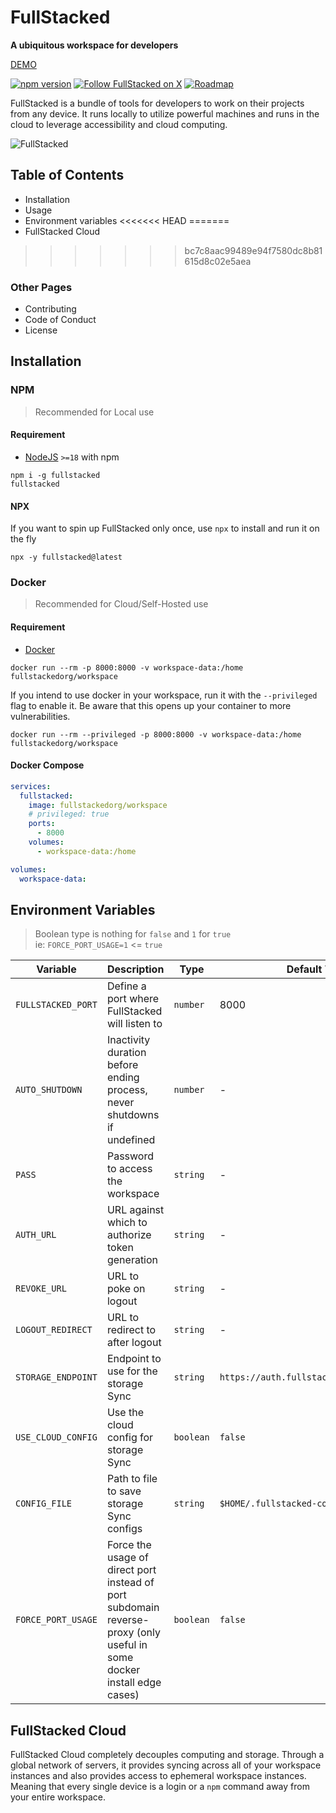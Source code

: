 # FullStacked

**A ubiquitous workspace for developers**

[DEMO](https://fullstacked.org/demo)

[![npm version](https://img.shields.io/npm/v/fullstacked?logo=npm)](https://www.npmjs.com/package/fullstacked)
[![Follow FullStacked on X](https://img.shields.io/twitter/follow/get_fullstacked)](https://twitter.com/get_fullstacked)
[![Roadmap](https://img.shields.io/badge/Roadmap-ffffff?logo=notion&logoColor=black)](https://fullstacked.notion.site/fullstacked/FullStacked-Roadmap-ebfcb685b77446c7a7898c05b219215e)

FullStacked is a bundle of tools for developers to work on their projects from any device. It runs locally to utilize powerful machines and runs in the cloud to leverage accessibility and cloud computing.

![FullStacked](https://files.cplepage.com/fullstacked/fullstacked-sharing.jpg)

## Table of Contents

* Installation
* Usage
* Environment variables
<<<<<<< HEAD
=======
* FullStacked Cloud
>>>>>>> bc7c8aac99489e94f7580dc8b81615d8c02e5aea

### Other Pages

* Contributing
* Code of Conduct
* License

## Installation

### NPM
> Recommended for Local use

#### Requirement

* [NodeJS](https://nodejs.org/en) `>=18` with npm

```shell
npm i -g fullstacked
fullstacked
```

#### NPX

If you want to spin up FullStacked only once, use `npx` to install and run it on the fly

```shell
npx -y fullstacked@latest
```

### Docker

> Recommended for Cloud/Self-Hosted use

#### Requirement

* [Docker](https://docs.docker.com/get-docker)

```shell
docker run --rm -p 8000:8000 -v workspace-data:/home fullstackedorg/workspace
```

If you intend to use docker in your workspace, run it with the `--privileged` flag to enable it.
Be aware that this opens up your container to more vulnerabilities.

```shell
docker run --rm --privileged -p 8000:8000 -v workspace-data:/home fullstackedorg/workspace
```

#### Docker Compose

```yaml
services:
  fullstacked:
    image: fullstackedorg/workspace
    # privileged: true
    ports:
      - 8000
    volumes:
      - workspace-data:/home

volumes:
  workspace-data:
```

## Environment Variables

> Boolean type is nothing for `false` and `1` for `true`  
> ie: `FORCE_PORT_USAGE=1` <= `true`

| Variable | Description | Type | Default Value |
|---|---|---|---|
| `FULLSTACKED_PORT` | Define a port where FullStacked will listen to | `number` | 8000 |
| `AUTO_SHUTDOWN` | Inactivity duration before ending process, never shutdowns if undefined | `number` | - |
| `PASS` | Password to access the workspace | `string` | - |
| `AUTH_URL` | URL against which to authorize token generation | `string` | - |
| `REVOKE_URL` | URL to poke on logout | `string` | - |
| `LOGOUT_REDIRECT` | URL to redirect to after logout | `string` | - |
| `STORAGE_ENDPOINT` | Endpoint to use for the storage Sync | `string` | `https://auth.fullstacked.cloud/storages` |
| `USE_CLOUD_CONFIG` | Use the cloud config for storage Sync | `boolean` | `false` |
| `CONFIG_FILE` | Path to file to save storage Sync configs | `string` | `$HOME/.fullstacked-config` |
| `FORCE_PORT_USAGE` | Force the usage of direct port instead of port subdomain reverse-proxy (only useful in some docker install edge cases) | `boolean` | `false` |

## FullStacked Cloud

FullStacked Cloud completely decouples computing and storage. Through a global network of servers, it provides syncing across all of your workspace instances and also provides access to ephemeral workspace instances. Meaning that every single device is a login or a `npm` command away from your entire workspace.
